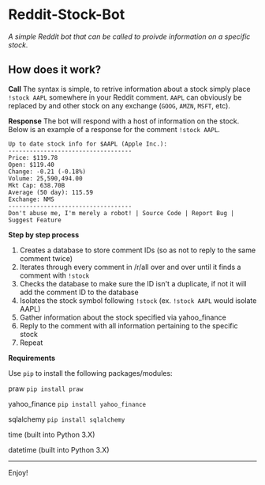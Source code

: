 # Reddit-Stock-Bot
*A simple Reddit bot that can be called to proivde information on a specific stock.*

**How does it work?**
---------------------------------

**Call**
The syntax is simple, to retrive information about a stock simply place `!stock AAPL` somewhere in your Reddit comment. `AAPL` can obviously be replaced by and other stock on any exchange (`GOOG`, `AMZN`, `MSFT`, etc).

**Response**
The bot will respond with a host of information on the stock. Below is an example of a response for the comment `!stock AAPL`.

    Up to date stock info for $AAPL (Apple Inc.):
    -----------------------------------
    Price: $119.78
    Open: $119.40
    Change: -0.21 (-0.18%)
    Volume: 25,590,494.00
    Mkt Cap: 638.70B
    Average (50 day): 115.59
    Exchange: NMS
    -----------------------------------
    Don't abuse me, I'm merely a robot! | Source Code | Report Bug | Suggest Feature
    
**Step by step process**

1. Creates a database to store comment IDs (so as not to reply to the same comment twice)
2. Iterates through every comment in /r/all over and over until it finds a comment with `!stock`
3. Checks the database to make sure the ID isn't a duplicate, if not it will add the comment ID to the database
4. Isolates the stock symbol following `!stock` (ex. `!stock AAPL` would isolate AAPL)
5. Gather information about the stock specified via yahoo_finance
6. Reply to the comment with all information pertaining to the specific stock
7. Repeat

**Requirements**

Use `pip` to install the following packages/modules:

praw
`pip install praw`

yahoo_finance
`pip install yahoo_finance`

sqlalchemy
`pip install sqlalchemy`

time
(built into Python 3.X)

datetime
(built into Python 3.X)

---------------------------------

Enjoy!
